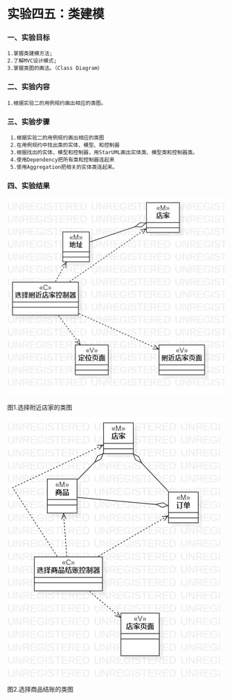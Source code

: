 # 实验四五：类建模

### 一、实验目标
    1.掌握类建模方法;
    2.了解MVC设计模式;
    3.掌握类图的画法。（Class Diagram）

### 二、实验内容
    1.根据实验二的用例规约画出相应的类图。
    
       
 ### 三、实验步骤
     1.根据实验二的用例规约画出相应的类图
     2.在用例规约中找出类的实体、模型、和控制器
     3.根据找出的实体、模型和控制器，用StarUML画出实体类、模型类和控制器类。
     4.使用Dependency把所有类和控制器连起来
     5.使用Aggregation把相关的实体类连起来。
     
     
     

### 四、实验结果

  ![类图1](./shiyan4-1.jpg)
  
  
  
  
  图1.选择附近店家的类图
  
  
  ![类图图2](./shiyan4-2.jpg)
  
  
  
  
  图2.选择商品结账的类图
  
  

